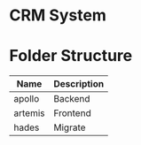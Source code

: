 # CRM System

# Folder Structure

| Name    | Description |
| ------- | ----------- |
| apollo  | Backend     |
| artemis | Frontend    |
| hades   | Migrate     |
